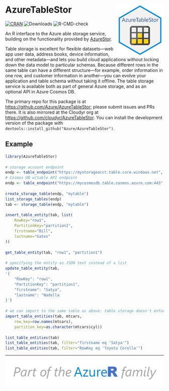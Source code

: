 # AzureTableStor <img src="man/figures/logo.png" align="right" width=150 />

[![CRAN](https://www.r-pkg.org/badges/version/AzureTableStor)](https://cran.r-project.org/package=AzureTableStor)
![Downloads](https://cranlogs.r-pkg.org/badges/AzureTableStor)
![R-CMD-check](https://github.com/Azure/AzureTableStor/workflows/R-CMD-check/badge.svg)

An R interface to the Azure able storage service, building on the functionality provided by [AzureStor](https://github.com/Azure/AzureStor).

Table storage is excellent for flexible datasets&mdash;web app user data, address books, device information, and other metadata&mdash;and lets you build cloud applications without locking down the data model to particular schemas. Because different rows in the same table can have a different structure&mdash;for example, order information in one row, and customer information in another&mdash;you can evolve your application and table schema without taking it offline. The table storage service is available both as part of general Azure storage, and as an optional API in Azure Cosmos DB.

The primary repo for this package is at https://github.com/Azure/AzureTableStor; please submit issues and PRs there. It is also mirrored at the Cloudyr org at https://github.com/cloudyr/AzureTableStor. You can install the development version of the package with `devtools::install_github("Azure/AzureTableStor")`.

## Example

```r
library(AzureTableStor)

# storage account endpoint
endp <- table_endpoint("https://mystorageacct.table.core.windows.net", key="mykey")
# Cosmos DB w/table API endpoint
endp <- table_endpoint("https://mycosmosdb.table.cosmos.azure.com:443", key="mykey")

create_storage_table(endp, "mytable")
list_storage_tables(endp)
tab <- storage_table(endp, "mytable")

insert_table_entity(tab, list(
    RowKey="row1",
    PartitionKey="partition1",
    firstname="Bill",
    lastname="Gates"
))

get_table_entity(tab, "row1", "partition1")

# specifying the entity as JSON text instead of a list
update_table_entity(tab,
'{
    "RowKey": "row1",
    "PartitionKey": "partition1",
    "firstname": "Satya",
    "lastname": "Nadella
}')

# we can import to the same table as above: table storage doesn't enforce a schema
import_table_entities(tab, mtcars,
    row_key=row.names(mtcars),
    partition_key=as.character(mtcars$cyl))

list_table_entities(tab)
list_table_entities(tab, filter="firstname eq 'Satya'")
list_table_entities(tab, filter="RowKey eq 'Toyota Corolla'")
```

---
<p align="center"><a href="https://github.com/Azure/AzureR"><img src="https://github.com/Azure/AzureR/raw/master/images/logo2.png" width=800 /></a></p>
